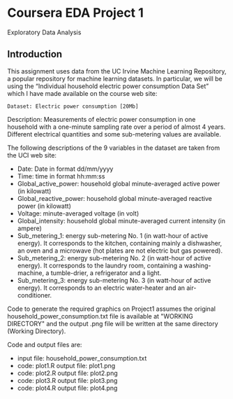 Coursera EDA Project 1
===

Exploratory Data Analysis

## Introduction

This assignment uses data from the UC Irvine Machine Learning Repository, a popular repository for machine learning datasets. In particular, we will be using the “Individual household electric power consumption Data Set” which I have made available on the course web site:

    Dataset: Electric power consumption [20Mb]

Description: Measurements of electric power consumption in one household with a one-minute sampling rate over a period of almost 4 years. Different electrical quantities and some sub-metering values are available.

The following descriptions of the 9 variables in the dataset are taken from the UCI web site:

*    Date: Date in format dd/mm/yyyy
*    Time: time in format hh:mm:ss
*    Global_active_power: household global minute-averaged active power (in kilowatt)
*    Global_reactive_power: household global minute-averaged reactive power (in kilowatt)
*    Voltage: minute-averaged voltage (in volt)
*    Global_intensity: household global minute-averaged current intensity (in ampere)
*    Sub_metering_1: energy sub-metering No. 1 (in watt-hour of active energy). It corresponds to the kitchen, containing mainly a dishwasher, an oven and a microwave (hot plates are not electric but gas powered).
*    Sub_metering_2: energy sub-metering No. 2 (in watt-hour of active energy). It corresponds to the laundry room, containing a washing-machine, a tumble-drier, a refrigerator and a light.
*    Sub_metering_3: energy sub-metering No. 3 (in watt-hour of active energy). It corresponds to an electric water-heater and an air-conditioner.

Code to generate the required graphics on Project1 assumes the original household_power_consumption.txt file is available at "WORKING DIRECTORY" and the output .png file will be written at the same directory (Working Directory).

Code and output files are:

* input file: household_power_consumption.txt
* code: plot1.R   output file: plot1.png
* code: plot2.R   output file: plot2.png
* code: plot3.R   output file: plot3.png
* code: plot4.R   output file: plot4.png
